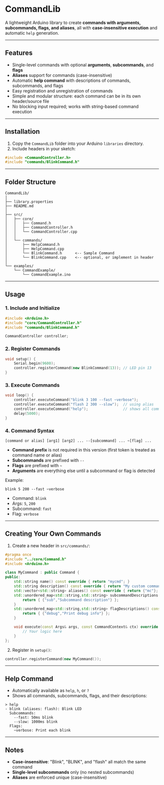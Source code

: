 # CommandLib

A lightweight Arduino library to create **commands with arguments, subcommands, flags, and aliases**, all with **case-insensitive execution** and automatic `help` generation.

---

## Features

- Single-level commands with optional **arguments**, **subcommands**, and **flags**
- **Aliases** support for commands (case-insensitive)
- Automatic **help command** with descriptions of commands, subcommands, and flags
- Easy registration and unregistration of commands
- Simple and modular structure: each command can be in its own header/source file
- No blocking input required; works with string-based command execution

---

## Installation

1. Copy the `CommandLib` folder into your Arduino `libraries` directory.
2. Include headers in your sketch:

```cpp
#include <CommandController.h>
#include "commands/BlinkCommand.h"
```

---

## Folder Structure

```
CommandLib/
│
├── library.properties
├── README.md
│
├── src/
│   ├── core/
│   │   ├── Command.h
│   │   ├── CommandController.h
│   │   └── CommandController.cpp
│   │
│   └── commands/
│       ├── HelpCommand.h
│       ├── HelpCommand.cpp
│       └── BlinkCommand.h      <-- Sample Command
│       └── BlinkCommand.cpp    <-- optional, or implement in header
│
└── examples/
    └── CommandExample/
        └── CommandExample.ino
```

---

## Usage

### 1. Include and Initialize

```cpp
#include <Arduino.h>
#include "core/CommandController.h"
#include "commands/BlinkCommand.h"

CommandController controller;
```

### 2. Register Commands

```cpp
void setup() {
    Serial.begin(9600);
    controller.registerCommand(new BlinkCommand(13)); // LED pin 13
}
```

### 3. Execute Commands

```cpp
void loop() {
    controller.executeCommand("blink 3 100 --fast ~verbose");
    controller.executeCommand("flash 2 300 --slow");  // using alias
    controller.executeCommand("help");                // shows all commands
    delay(5000);
}
```

### 4. Command Syntax

```
[command or alias] [arg1] [arg2] ... --[subcommand] ... ~[flag] ...
```

- **Command prefix** is not required in this version (first token is treated as command name or alias)
- **Subcommands** are prefixed with `--`
- **Flags** are prefixed with `~`
- **Arguments** are everything else until a subcommand or flag is detected

Example:

```
blink 5 200 --fast ~verbose
```

- Command: `blink`
- Args: `5`, `200`
- Subcommand: `fast`
- Flag: `verbose`

---

## Creating Your Own Commands

1. Create a new header in `src/commands/`:

```cpp
#pragma once
#include "../core/Command.h"
#include <Arduino.h>

class MyCommand : public Command {
public:
    std::string name() const override { return "mycmd"; }
    std::string description() const override { return "My custom command"; }
    std::vector<std::string> aliases() const override { return {"mc"}; }
    std::unordered_map<std::string,std::string> subcommandDescriptions() const override {
        return { {"sub","Subcommand description"} };
    }
    std::unordered_map<std::string,std::string> flagDescriptions() const override {
        return { {"debug","Print debug info"} };
    }

    void execute(const Args& args, const CommandContext& ctx) override {
        // Your logic here
    }
};
```

2. Register in `setup()`:

```cpp
controller.registerCommand(new MyCommand());
```

---

## Help Command

- Automatically available as `help`, `h`, or `?`
- Shows all commands, subcommands, flags, and their descriptions:

```
> help
- blink (aliases: flash): Blink LED
  Subcommands:
    --fast: 50ms blink
    --slow: 1000ms blink
  Flags:
    ~verbose: Print each blink
```

---

## Notes

- **Case-insensitive**: "Blink", "BLINK", and "flash" all match the same command
- **Single-level subcommands** only (no nested subcommands)
- **Aliases** are enforced unique (case-insensitive)
